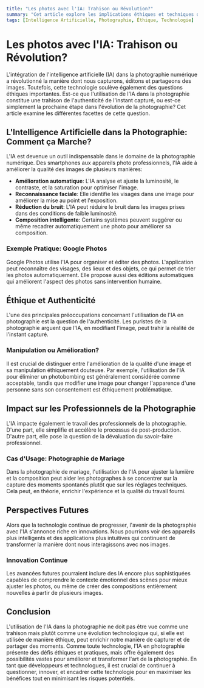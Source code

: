 ```yaml
title: "Les photos avec l'IA: Trahison ou Révolution?"
summary: "Cet article explore les implications éthiques et techniques de l'utilisation de l'intelligence artificielle dans la photographie, posant la question de la trahison ou de l'innovation."
tags: [Intelligence Artificielle, Photographie, Éthique, Technologie]
```

# Les photos avec l'IA: Trahison ou Révolution?

L'intégration de l'intelligence artificielle (IA) dans la photographie numérique a révolutionné la manière dont nous capturons, éditons et partageons des images. Toutefois, cette technologie soulève également des questions éthiques importantes. Est-ce que l'utilisation de l'IA dans la photographie constitue une trahison de l'authenticité de l'instant capturé, ou est-ce simplement la prochaine étape dans l'évolution de la photographie? Cet article examine les différentes facettes de cette question.

## L'Intelligence Artificielle dans la Photographie: Comment ça Marche?

L'IA est devenue un outil indispensable dans le domaine de la photographie numérique. Des smartphones aux appareils photo professionnels, l'IA aide à améliorer la qualité des images de plusieurs manières:

- **Amélioration automatique**: L'IA analyse et ajuste la luminosité, le contraste, et la saturation pour optimiser l'image.
- **Reconnaissance faciale**: Elle identifie les visages dans une image pour améliorer la mise au point et l'exposition.
- **Réduction du bruit**: L'IA peut réduire le bruit dans les images prises dans des conditions de faible luminosité.
- **Composition intelligente**: Certains systèmes peuvent suggérer ou même recadrer automatiquement une photo pour améliorer sa composition.

### Exemple Pratique: Google Photos
Google Photos utilise l'IA pour organiser et éditer des photos. L'application peut reconnaître des visages, des lieux et des objets, ce qui permet de trier les photos automatiquement. Elle propose aussi des éditions automatiques qui améliorent l'aspect des photos sans intervention humaine.

## Éthique et Authenticité

L'une des principales préoccupations concernant l'utilisation de l'IA en photographie est la question de l'authenticité. Les puristes de la photographie arguent que l'IA, en modifiant l'image, peut trahir la réalité de l'instant capturé.

### Manipulation ou Amélioration?
Il est crucial de distinguer entre l'amélioration de la qualité d'une image et sa manipulation éthiquement douteuse. Par exemple, l'utilisation de l'IA pour éliminer un photobombing est généralement considérée comme acceptable, tandis que modifier une image pour changer l'apparence d'une personne sans son consentement est éthiquement problématique.

## Impact sur les Professionnels de la Photographie

L'IA impacte également le travail des professionnels de la photographie. D'une part, elle simplifie et accélère le processus de post-production. D'autre part, elle pose la question de la dévaluation du savoir-faire professionnel.

### Cas d'Usage: Photographie de Mariage
Dans la photographie de mariage, l'utilisation de l'IA pour ajuster la lumière et la composition peut aider les photographes à se concentrer sur la capture des moments spontanés plutôt que sur les réglages techniques. Cela peut, en théorie, enrichir l'expérience et la qualité du travail fourni.

## Perspectives Futures

Alors que la technologie continue de progresser, l'avenir de la photographie avec l'IA s'annonce riche en innovations. Nous pourrions voir des appareils plus intelligents et des applications plus intuitives qui continuent de transformer la manière dont nous interagissons avec nos images.

### Innovation Continue
Les avancées futures pourraient inclure des IA encore plus sophistiquées capables de comprendre le contexte émotionnel des scènes pour mieux ajuster les photos, ou même de créer des compositions entièrement nouvelles à partir de plusieurs images.

## Conclusion

L'utilisation de l'IA dans la photographie ne doit pas être vue comme une trahison mais plutôt comme une évolution technologique qui, si elle est utilisée de manière éthique, peut enrichir notre manière de capturer et de partager des moments. Comme toute technologie, l'IA en photographie présente des défis éthiques et pratiques, mais offre également des possibilités vastes pour améliorer et transformer l'art de la photographie. En tant que développeurs et technologues, il est crucial de continuer à questionner, innover, et encadrer cette technologie pour en maximiser les bénéfices tout en minimisant les risques potentiels.